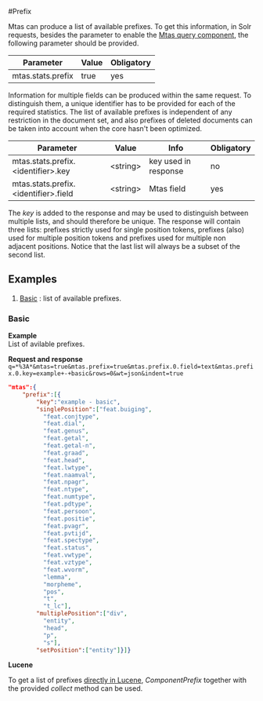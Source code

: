 #Prefix

Mtas can produce a list of available prefixes. To get this information, in Solr requests, besides the parameter to enable the [Mtas query component](search_component.html), the following parameter should be provided.

| Parameter             | Value  | Obligatory  |
|-----------------------|--------|-------------|
| mtas.stats.prefix     | true   | yes         |

Information for multiple fields can be produced within the same request. To distinguish them, a unique identifier has to be provided for each of the required statistics. The list of available prefixes is independent of any restriction in the document set, and also prefixes of deleted documents can be taken into account when the core hasn't been optimized.

| Parameter                                       | Value        | Info                           | Obligatory  |
|-------------------------------------------------|--------------|--------------------------------|-------------|
| mtas.stats.prefix.\<identifier\>.key         | \<string\>   | key used in response           | no          |
| mtas.stats.prefix.\<identifier\>.field       | \<string\>   | Mtas field                      | yes         |

The *key* is added to the response and may be used to distinguish between multiple lists, and should therefore be unique. The response will contain three lists: prefixes strictly used for single position tokens, prefixes (also) used for multiple position tokens and prefixes used for multiple non adjacent positions. Notice that the last list will always be a subset of the second list.

## Examples
1. [Basic](#basic) : list of available prefixes.

<a name="basic"></a>  

### Basic

**Example**  
List of avilable prefixes.

**Request and response**  
`q=*%3A*&mtas=true&mtas.prefix=true&mtas.prefix.0.field=text&mtas.prefix.0.key=example+-+basic&rows=0&wt=json&indent=true`

``` json
"mtas":{
    "prefix":[{
        "key":"example - basic",
        "singlePosition":["feat.buiging",
          "feat.conjtype",
          "feat.dial",
          "feat.genus",
          "feat.getal",
          "feat.getal-n",
          "feat.graad",
          "feat.head",
          "feat.lwtype",
          "feat.naamval",
          "feat.npagr",
          "feat.ntype",
          "feat.numtype",
          "feat.pdtype",
          "feat.persoon",
          "feat.positie",
          "feat.pvagr",
          "feat.pvtijd",
          "feat.spectype",
          "feat.status",
          "feat.vwtype",
          "feat.vztype",
          "feat.wvorm",
          "lemma",
          "morpheme",
          "pos",
          "t",
          "t_lc"],
        "multiplePosition":["div",
          "entity",
          "head",
          "p",
          "s"],
        "setPosition":["entity"]}]}
```

**Lucene**

To get a list of prefixes [directly in Lucene](installation_lucene.html), *ComponentPrefix* together with the provided *collect* method can be used.